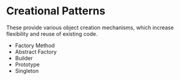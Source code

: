 # Creational Patterns

These provide various object creation mechanisms, which increase flexibility and reuse of existing code.

- Factory Method
- Abstract Factory
- Builder
- Prototype
- Singleton